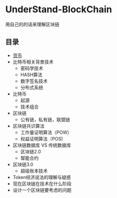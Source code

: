 # UnderStand-BlockChain
用自己的的话来理解区块链

## 目录
  * [货币](./concept-of-current.md)
  * 比特币相关背景技术
    * 密码学技术
    * HASH算法
    * 数字签名技术
    * 分布式系统
   * 比特币
     * 起源
     * 技术组合
   * 区块链
     * 公有链，私有链，联盟链
   * 区块链共识算法
     * 工作量证明算法（POW）
     * 权益证明算法（POS)
   * 区块链数据库 VS 传统数据库
     * 区块链2.0
     * 智能合约
   * 区块链3.0
     * 超级账本技术
   * Token经济说法的理解与疑惑
   * 现在区块链在技术在什么阶段
   * 设计一个区块链要考虑的问题
